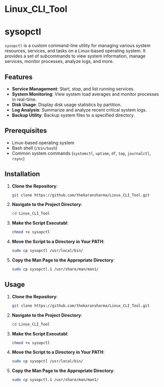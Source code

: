 # Linux_CLI_Tool
# sysopctl

`sysopctl` is a custom command-line utility for managing various system resources, services, and tasks on a Linux-based operating system. It provides a set of subcommands to view system information, manage services, monitor processes, analyze logs, and more.

## Features

- **Service Management**: Start, stop, and list running services.
- **System Monitoring**: View system load averages and monitor processes in real-time.
- **Disk Usage**: Display disk usage statistics by partition.
- **Log Analysis**: Summarize and analyze recent critical system logs.
- **Backup Utility**: Backup system files to a specified directory.

## Prerequisites

- Linux-based operating system
- Bash shell (`/bin/bash`)
- Common system commands (`systemctl`, `uptime`, `df`, `top`, `journalctl`, `rsync`)

## Installation

1. **Clone the Repository**:
   ```bash
   git clone https://github.com/thekaransharma/Linux_CLI_Tool.git

1. **Navigate to the Project Directory**:
   ```bash
   cd Linux_CLI_Tool

1. **Make the Script Executabl**:
   ```bash
   chmod +x sysopctl

1. **Move the Script to a Directory in Your PATH**:
   ```bash
   sudo cp sysopctl /usr/local/bin/


1. **Copy the Man Page to the Appropriate Directory**:
   ```bash
   sudo cp sysopctl.1 /usr/share/man/man1/ 


## Usage

1. **Clone the Repository**:
   ```bash
   git clone https://github.com/thekaransharma/Linux_CLI_Tool.git

1. **Navigate to the Project Directory**:
   ```bash
   cd Linux_CLI_Tool

1. **Make the Script Executabl**:
   ```bash
   chmod +x sysopctl

1. **Move the Script to a Directory in Your PATH**:
   ```bash
   sudo cp sysopctl /usr/local/bin/


1. **Copy the Man Page to the Appropriate Directory**:
   ```bash
   sudo cp sysopctl.1 /usr/share/man/man1/ 
